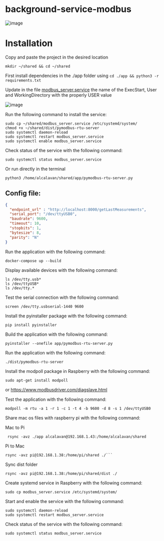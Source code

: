 # background-service-modbus

![image](https://github.com/user-attachments/assets/730a2c41-f5f3-4443-98ea-17067136e49c)

# Installation


Copy and paste the project in the desired location

```shell
mkdir ~/shared && cd ~/shared
```


First install dependencies in the ./app folder using 
`cd ./app && python3 -r requirements.txt`

Update in the file [modbus_server.service](https://github.com/msvargas/background-service-modbus/blob/main/modbus_server.service#L6-L9) the name of the ExecStart, User and WorkingDirectory with the properly USER value

![image](https://github.com/user-attachments/assets/65ab374b-0f36-4a00-be89-69fb26ebf172)

Run the following command to install the service:

```shell
sudo cp ~/shared/modbus_server.service /etc/systemd/system/
chmod +x ~/shared/dist/pymodbus-rtu-server
sudo systemctl daemon-reload
sudo systemctl restart modbus_server.service
sudo systemctl enable modbus_server.service
```

Check status of the service with the following command:

```shell
sudo systemctl status modbus_server.service
```

Or run directly in the terminal


`python3 /home/alcalavan/shared/app/pymodbus-rtu-server.py`


## Config file:

```json
{
  "endpoint_url" : "http://localhost:8000/getLastMeasurements",
  "serial_port": "/dev/ttyUSB0",
  "baudrate": 9600,
  "timeout": 10,
  "stopbits": 1,
  "bytesize": 8,
  "parity": "N"
}
```


Run the application with the following command:

```shell
docker-compose up --build
```

Display available devices with the following command:

```shell
ls /dev/tty.usb*
ls /dev/ttyUSB*
ls /dev/tty.*
```

Test the serial connection with the following command:

```shell
screen /dev/tty.usbserial-1440 9600
```

Install the pyinstaller package with the following command:

```shell
pip install pyinstaller
```

Build the application with the following command:

```shell
pyinstaller --onefile app/pymodbus-rtu-server.py
```

Run the application with the following command:

```shell
./dist/pymodbus-rtu-server
```

Install the modpoll package in Raspberry with the following command:

```shell
sudo apt-get install modpoll
```

or https://www.modbusdriver.com/diagslave.html

Test the application with the following command:

```shell
modpoll -m rtu -a 1 -r 1 -c 1 -t 4 -b 9600 -d 8 -s 1 /dev/ttyUSB0
```


Share mac os files with raspberry pi with the following command:

Mac to Pi
```shell
 rsync -avz ./app alcalavan@192.168.1.43:/home/alcalavan/shared
```

Pi to Mac
```shell
rsync -avz pi@192.168.1.38:/home/pi/shared ./```
```

Sync dist folder

```shell
rsync -avz pi@192.168.1.38:/home/pi/shared/dist ./
```

Create systemd service in Raspberry with the following command:

```shell
sudo cp modbus_server.service /etc/systemd/system/
```

Start and enable the service with the following command:

```shell
sudo systemctl daemon-reload
sudo systemctl restart modbus_server.service
```


Check status of the service with the following command:

```shell
sudo systemctl status modbus_server.service
```


